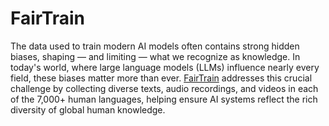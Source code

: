 # FairTrain

The data used to train modern AI models often contains strong hidden biases, shaping — and limiting — what we recognize as knowledge. In today's world, where large language models (LLMs) influence nearly every field, these biases matter more than ever. [FairTrain](https://fairtrain.github.io) addresses this crucial challenge by collecting diverse texts, audio recordings, and videos in each of the 7,000+ human languages, helping ensure AI systems reflect the rich diversity of global human knowledge.
